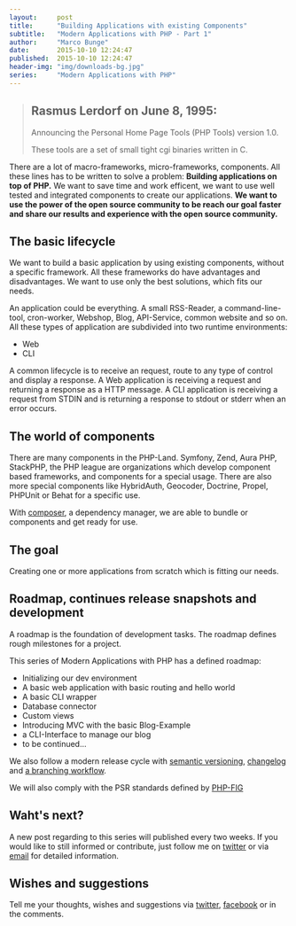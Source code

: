 ```yaml
---
layout:     post
title:      "Building Applications with existing Components"
subtitle:   "Modern Applications with PHP - Part 1"
author:     "Marco Bunge"
date:       2015-10-10 12:24:47
published:  2015-10-10 12:24:47
header-img: "img/downloads-bg.jpg"
series:     "Modern Applications with PHP"
---
```


<blockquote cite="https://groups.google.com/forum/?hl=en#!original/comp.infosystems.www.authoring.cgi/PyJ25gZ6z7A/M9FkTUVDfcwJ">
	<h2>Rasmus Lerdorf on June 8, 1995:</h2>
	<p>Announcing the Personal Home Page Tools (PHP Tools) version 1.0.</p>
	<p>These tools are a set of small tight cgi binaries written in C.</p>
</blockquote>

There are a lot of macro-frameworks, micro-frameworks, components. All these lines has to be written to solve a problem: __Building applications on top of PHP.__ We want to save time and work efficent, we want to use well tested and integrated components to create our applications. 
__We want to use the power of the open source community to be reach our goal faster and share our results and experience with the open source community.__

## The basic lifecycle

We want to build a basic application by using existing components, without a specific framework. All these 
frameworks do have advantages and disadvantages. We want to use only the best solutions, which fits our needs.

An application could be everything. A small RSS-Reader, a command-line-tool, cron-worker, Webshop, Blog, 
API-Service, common website and so on. All these types of application are subdivided into two runtime environments:

 - Web
 - CLI
 
A common lifecycle is to receive an request, route to any type of control and display a response. A Web application 
is receiving a request and returning a response as a HTTP message. A CLI application is receiving a request from STDIN 
and is returning a response to stdout or stderr when an error occurs.

## The world of components

There are many components in the PHP-Land. Symfony, Zend, Aura PHP, StackPHP, the PHP league are organizations which develop component based frameworks, and components for a special usage. There are also more special components like HybridAuth, Geocoder, Doctrine, Propel, PHPUnit or Behat for a specific use.

With <a href="https://getcomposer.org/" target="_blank">composer</a>, a dependency manager, we are able to bundle or components and get ready for use.

## The goal

Creating one or more applications from scratch which is fitting our needs.

## Roadmap, continues release snapshots and development

A roadmap is the foundation of development tasks. The roadmap defines rough milestones for a project.

This series of Modern Applications with PHP has a defined roadmap:

 - Initializing our dev environment
 - A basic web application with basic routing and hello world
 - A basic CLI wrapper
 - Database connector
 - Custom views
 - Introducing MVC with the basic Blog-Example
 - a CLI-Interface to manage our blog
 - to be continued...

We also follow a modern release cycle with <a href="http://semver.org/" target="_blank">semantic versioning</a>,
<a href="http://keepachangelog.com/" target="_blank">changelog</a> and 
<a href="https://git-scm.com/book/en/v2/Git-Branching-Branching-Workflows" target="_blank">a branching workflow</a>.

We will also comply with the PSR standards defined by <a href="http://www.php-fig.org/" target="_blank">PHP-FIG</a>

## Waht's next?

A new post regarding to this series will published every two weeks. If you would like to still informed or contribute, just follow me on <a href="https://twitter.com/intent/user?screen_name=makk_eightbit" target="_blank">twitter</a> or via 
<a href="mailto:mjls@web.de?subject=Modern Applications with PHP" target="_blank">email</a> for detailed information.
 
## Wishes and suggestions

Tell me your thoughts, wishes and suggestions via <a href="https://twitter.com/makk_eightbit" target="_blank">twitter</a>, 
<a href="https://www.facebook.com/marco.bunge.dev" target="_blank">facebook</a> or in the comments.
